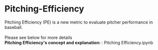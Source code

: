# Pitching-Efficiency
Pitching Efficiency (PE) is a new metric to evaluate pitcher performance in baseball. </br>
</br>
Please see below for more details </br>
<b>Pitching Efficiency's concept and explanation: </b>: Pitching Efficiency.ipynb

